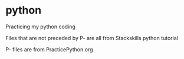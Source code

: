 # python
Practicing my python coding

Files that are not preceded by P- are all from Stackskills python tutorial

P- files are from PracticePython.org
